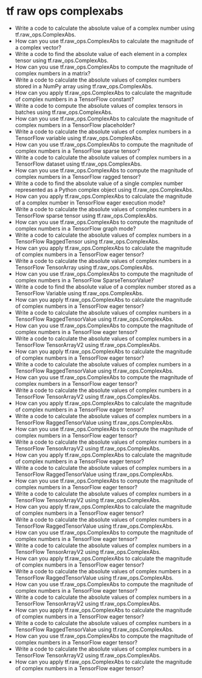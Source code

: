 # tf raw ops complexabs

- Write a code to calculate the absolute value of a complex number using tf.raw_ops.ComplexAbs.
- How can you use tf.raw_ops.ComplexAbs to calculate the magnitude of a complex vector?
- Write a code to find the absolute value of each element in a complex tensor using tf.raw_ops.ComplexAbs.
- How can you use tf.raw_ops.ComplexAbs to compute the magnitude of complex numbers in a matrix?
- Write a code to calculate the absolute values of complex numbers stored in a NumPy array using tf.raw_ops.ComplexAbs.
- How can you apply tf.raw_ops.ComplexAbs to calculate the magnitude of complex numbers in a TensorFlow constant?
- Write a code to compute the absolute values of complex tensors in batches using tf.raw_ops.ComplexAbs.
- How can you use tf.raw_ops.ComplexAbs to calculate the magnitude of complex numbers in a TensorFlow placeholder?
- Write a code to calculate the absolute values of complex numbers in a TensorFlow variable using tf.raw_ops.ComplexAbs.
- How can you use tf.raw_ops.ComplexAbs to compute the magnitude of complex numbers in a TensorFlow sparse tensor?
- Write a code to calculate the absolute values of complex numbers in a TensorFlow dataset using tf.raw_ops.ComplexAbs.
- How can you use tf.raw_ops.ComplexAbs to compute the magnitude of complex numbers in a TensorFlow ragged tensor?
- Write a code to find the absolute value of a single complex number represented as a Python complex object using tf.raw_ops.ComplexAbs.
- How can you apply tf.raw_ops.ComplexAbs to calculate the magnitude of a complex number in TensorFlow eager execution mode?
- Write a code to calculate the absolute values of complex numbers in a TensorFlow sparse tensor using tf.raw_ops.ComplexAbs.
- How can you use tf.raw_ops.ComplexAbs to compute the magnitude of complex numbers in a TensorFlow graph mode?
- Write a code to calculate the absolute values of complex numbers in a TensorFlow RaggedTensor using tf.raw_ops.ComplexAbs.
- How can you apply tf.raw_ops.ComplexAbs to calculate the magnitude of complex numbers in a TensorFlow eager tensor?
- Write a code to calculate the absolute values of complex numbers in a TensorFlow TensorArray using tf.raw_ops.ComplexAbs.
- How can you use tf.raw_ops.ComplexAbs to compute the magnitude of complex numbers in a TensorFlow SparseTensorValue?
- Write a code to find the absolute value of a complex number stored as a TensorFlow Variable using tf.raw_ops.ComplexAbs.
- How can you apply tf.raw_ops.ComplexAbs to calculate the magnitude of complex numbers in a TensorFlow eager tensor?
- Write a code to calculate the absolute values of complex numbers in a TensorFlow RaggedTensorValue using tf.raw_ops.ComplexAbs.
- How can you use tf.raw_ops.ComplexAbs to compute the magnitude of complex numbers in a TensorFlow eager tensor?
- Write a code to calculate the absolute values of complex numbers in a TensorFlow TensorArrayV2 using tf.raw_ops.ComplexAbs.
- How can you apply tf.raw_ops.ComplexAbs to calculate the magnitude of complex numbers in a TensorFlow eager tensor?
- Write a code to calculate the absolute values of complex numbers in a TensorFlow RaggedTensorValue using tf.raw_ops.ComplexAbs.
- How can you use tf.raw_ops.ComplexAbs to compute the magnitude of complex numbers in a TensorFlow eager tensor?
- Write a code to calculate the absolute values of complex numbers in a TensorFlow TensorArrayV2 using tf.raw_ops.ComplexAbs.
- How can you apply tf.raw_ops.ComplexAbs to calculate the magnitude of complex numbers in a TensorFlow eager tensor?
- Write a code to calculate the absolute values of complex numbers in a TensorFlow RaggedTensorValue using tf.raw_ops.ComplexAbs.
- How can you use tf.raw_ops.ComplexAbs to compute the magnitude of complex numbers in a TensorFlow eager tensor?
- Write a code to calculate the absolute values of complex numbers in a TensorFlow TensorArrayV2 using tf.raw_ops.ComplexAbs.
- How can you apply tf.raw_ops.ComplexAbs to calculate the magnitude of complex numbers in a TensorFlow eager tensor?
- Write a code to calculate the absolute values of complex numbers in a TensorFlow RaggedTensorValue using tf.raw_ops.ComplexAbs.
- How can you use tf.raw_ops.ComplexAbs to compute the magnitude of complex numbers in a TensorFlow eager tensor?
- Write a code to calculate the absolute values of complex numbers in a TensorFlow TensorArrayV2 using tf.raw_ops.ComplexAbs.
- How can you apply tf.raw_ops.ComplexAbs to calculate the magnitude of complex numbers in a TensorFlow eager tensor?
- Write a code to calculate the absolute values of complex numbers in a TensorFlow RaggedTensorValue using tf.raw_ops.ComplexAbs.
- How can you use tf.raw_ops.ComplexAbs to compute the magnitude of complex numbers in a TensorFlow eager tensor?
- Write a code to calculate the absolute values of complex numbers in a TensorFlow TensorArrayV2 using tf.raw_ops.ComplexAbs.
- How can you apply tf.raw_ops.ComplexAbs to calculate the magnitude of complex numbers in a TensorFlow eager tensor?
- Write a code to calculate the absolute values of complex numbers in a TensorFlow RaggedTensorValue using tf.raw_ops.ComplexAbs.
- How can you use tf.raw_ops.ComplexAbs to compute the magnitude of complex numbers in a TensorFlow eager tensor?
- Write a code to calculate the absolute values of complex numbers in a TensorFlow TensorArrayV2 using tf.raw_ops.ComplexAbs.
- How can you apply tf.raw_ops.ComplexAbs to calculate the magnitude of complex numbers in a TensorFlow eager tensor?
- Write a code to calculate the absolute values of complex numbers in a TensorFlow RaggedTensorValue using tf.raw_ops.ComplexAbs.
- How can you use tf.raw_ops.ComplexAbs to compute the magnitude of complex numbers in a TensorFlow eager tensor?
- Write a code to calculate the absolute values of complex numbers in a TensorFlow TensorArrayV2 using tf.raw_ops.ComplexAbs.
- How can you apply tf.raw_ops.ComplexAbs to calculate the magnitude of complex numbers in a TensorFlow eager tensor?